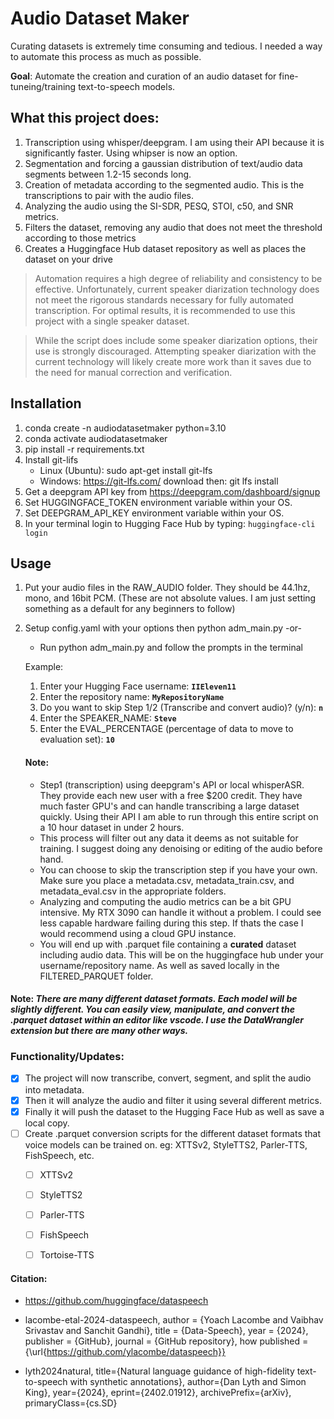 # Audio Dataset Maker

Curating datasets is extremely time consuming and tedious. I needed a way to automate this process as much as possible. 

**__Goal__**: Automate the creation and curation of an audio dataset for fine-tuneing/training text-to-speech models.

## What this project does: ##
   1. Transcription using whisper/deepgram. I am using their API because it is significantly faster. Using whipser is now an option.
   2. Segmentation and forcing a gaussian distribution of text/audio data segments between 1.2-15 seconds long.
   3. Creation of metadata according to the segmented audio. This is the transcriptions to pair with the audio files.
   4. Analyzing the audio using the SI-SDR, PESQ, STOI, c50, and SNR metrics.
   5. Filters the dataset, removing any audio that does not meet the threshold according to those metrics
   6. Creates a Huggingface Hub dataset repository as well as places the dataset on your drive

> Automation requires a high degree of reliability and consistency to be effective. Unfortunately, current speaker diarization technology does not meet the rigorous standards necessary for fully automated transcription. For optimal results, it is recommended to use this project with a single speaker dataset.

> While the script does include some speaker diarization options, their use is strongly discouraged. Attempting speaker diarization with the current technology will likely create more work than it saves due to the need for manual correction and verification.

## Installation

1. conda create -n audiodatasetmaker python=3.10
2. conda activate audiodatasetmaker
3. pip install -r requirements.txt
4. Install git-lifs
   - Linux (Ubuntu): sudo apt-get install git-lfs 
   - Windows: https://git-lfs.com/ download then:  git lfs install 
5. Get a deepgram API key from https://deepgram.com/dashboard/signup
6. Set HUGGINGFACE_TOKEN environment variable within your OS.
7. Set DEEPGRAM_API_KEY environment variable within your OS.
8. In your terminal login to Hugging Face Hub by typing: ```huggingface-cli login```

## Usage
1. Put your audio files in the RAW_AUDIO folder. They should be 44.1hz, mono, and 16bit PCM. (These are not absolute values. I am just setting something as a default for any beginners to follow)
2. Setup config.yaml with your options then python adm_main.py -or-
   - Run python adm_main.py and follow the prompts in the terminal
   
   Example:
   1. Enter your Hugging Face username: __```IIEleven11```__
   2. Enter the repository name: __```MyRepositoryName```__
   3. Do you want to skip Step 1/2 (Transcribe and convert audio)? (y/n): __```n```__
   4. Enter the SPEAKER_NAME: __```Steve```__
   5. Enter the EVAL_PERCENTAGE (percentage of data to move to evaluation set): __```10```__

   #### Note: 
      - Step1 (transcription) using deepgram's API or local whisperASR. They provide each new user with a free $200 credit. They have much faster GPU's and can handle transcribing a large dataset quickly. Using their API I am able to run through this entire script on a 10 hour dataset in under 2 hours. 
      - This process will filter out any data it deems as not suitable for training. I suggest doing any denoising or editing of the audio before hand.
      - You can choose to skip the transcription step if you have your own. Make sure you place a metadata.csv, metadata_train.csv, and metadata_eval.csv in the appropriate folders.
      - Analyzing and computing the audio metrics can be a bit GPU intensive. My RTX 3090 can handle it without a problem. I could see less capable hardware failing during this step. If thats the case I would recommend using a cloud GPU instance.
      -  You will end up with .parquet file containing a **curated** dataset including audio data. This will be on the huggingface hub under your username/repository name. As well as saved locally in the FILTERED_PARQUET folder.

#### Note: *There are many different dataset formats. Each model will be slightly different. You can easily view, manipulate, and convert the .parquet dataset within an editor like vscode. I use the DataWrangler extension but there are many other ways.*

### Functionality/Updates:
- [x] The project will now transcribe, convert, segment, and split the audio into metadata.
- [x] Then it will analyze the audio and filter it using several different metrics.
- [x] Finally it will push the dataset to the Hugging Face Hub as well as save a local copy.
- [ ] Create .parquet conversion scripts for the different dataset formats that voice models can be trained on. eg: XTTSv2, StyleTTS2, Parler-TTS, FishSpeech, etc.
   - [ ] XTTSv2
   - [ ] StyleTTS2
   - [ ] Parler-TTS
   - [ ] FishSpeech
   - [ ] Tortoise-TTS







#### Citation:
- https://github.com/huggingface/dataspeech

- lacombe-etal-2024-dataspeech,
  author = {Yoach Lacombe and Vaibhav Srivastav and Sanchit Gandhi},
  title = {Data-Speech},
  year = {2024},
  publisher = {GitHub},
  journal = {GitHub repository},
  how published = {\url{https://github.com/ylacombe/dataspeech}}

- lyth2024natural,
      title={Natural language guidance of high-fidelity text-to-speech with synthetic annotations},
      author={Dan Lyth and Simon King},
      year={2024},
      eprint={2402.01912},
      archivePrefix={arXiv},
      primaryClass={cs.SD}

